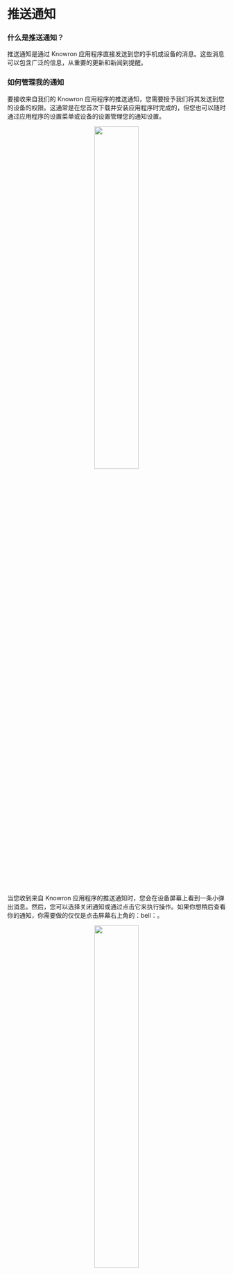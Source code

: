 # 推送通知

### 什么是推送通知？
推送通知是通过 Knowron 应用程序直接发送到您的手机或设备的消息。这些消息可以包含广泛的信息，从重要的更新和新闻到提醒。

### 如何管理我的通知

要接收来自我们的 Knowron 应用程序的推送通知，您需要授予我们将其发送到您的设备的权限。这通常是在您首次下载并安装应用程序时完成的，但您也可以随时通过应用程序的设置菜单或设备的设置管理您的通知设置。

<p align="center"><img src="https://i.imgur.com/47aAXlh.jpg" width="45%"></p>


当您收到来自 Knowron 应用程序的推送通知时，您会在设备屏幕上看到一条小弹出消息。然后，您可以选择关闭通知或通过点击它来执行操作。如果你想稍后查看你的通知，你需要做的仅仅是点击屏幕右上角的：bell：。

<p align="center"><img src="https://i.imgur.com/uLsA1EO.gif" width="45%"></p>

